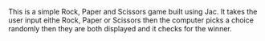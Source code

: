 This is a simple Rock, Paper and Scissors game built using Jac. It takes the user input eithe Rock, Paper or Scissors then the computer picks a choice randomly then they are both displayed and it checks for the winner. 
